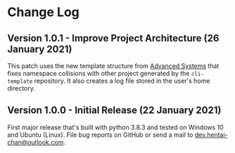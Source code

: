 # Change Log

## Version 1.0.1 - Improve Project Architecture (26 January 2021)

This patch uses the new template structure from [Advanced Systems](https://github.com/Advanced-Systems)
that fixes namespace collisions with other project generated by the `cli-template`
repository. It also creates a log file stored in the user's home directory.

## Version 1.0.0 - Initial Release (22 January 2021)

First major release that's built with python 3.8.3 and tested on Windows 10 and
Ubuntu (Linux). File bug reports on GitHub or send a mail to <dev.hentai-chan@outlook.com>.
